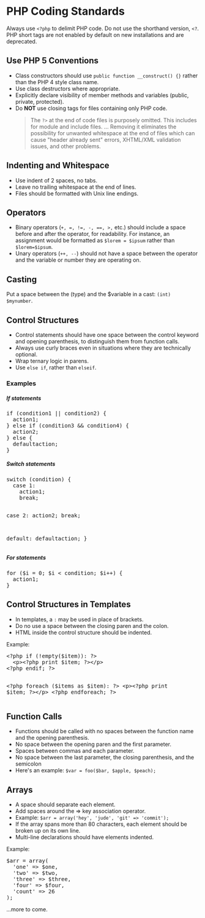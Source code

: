 <h1>PHP Coding Standards</h1>

Always use <code><?php</code> to delimit PHP code. Do not use the shorthand version, <code><?</code>. PHP short tags are not enabled by default on new installations and are deprecated.

<h2>Use PHP 5 Conventions</h2>
<ul>
  <li>Class constructors should use <code>public function __construct() {}</code> rather than the PHP 4 style class name.</li>
  <li>Use class destructors where appropriate.</li>
  <li>Explicitly declare visibility of member methods and variables (public, private, protected).</li>
  <li>
    Do <strong>NOT</strong> use closing tags for files containing only PHP code.
    <blockquote>
      The <code>?></code> at the end of code files is purposely omitted. This includes for module and include files. ... Removing it eliminates the possibility for unwanted whitespace at the end of files which can cause "header already sent" errors, XHTML/XML validation issues, and other problems.
    </blockquote>
  </li>
</ul>

<h2>Indenting and Whitespace</h2>
<ul>
  <li>Use indent of 2 spaces, no tabs.</li>
  <li>Leave no trailing whitespace at the end of lines.</li>
  <li>Files should be formatted with Unix line endings.</li>
</ul>

<h2>Operators</h2>
<ul>
  <li>Binary operators (<code>+, =, !=, -, ==, >,</code> etc.) should include a space before and after the operator, for readability. For instance, an assignment would be formatted as <code>$lorem = $ipsum</code> rather than <code>$lorem=$ipsum</code>.</li>
  <li>Unary operators (<code>++, --</code>) should not have a space between the operator and the variable or number they are operating on.</li>
</ul>

<h2>Casting</h2>
<p>Put a space between the (type) and the $variable in a cast: <code>(int) $mynumber</code>.</p>

<h2>Control Structures</h2>
<ul>
  <li>Control statements should have one space between the control keyword and opening parenthesis, to distinguish them from function calls.</li>
  <li>Always use curly braces even in situations where they are technically optional.</li>
  <li>Wrap ternary logic in parens.</li>
  <li>Use <code>else if</code>, rather than <code>elseif</code>.</li>
</ul>
<h3>Examples</h3>
<h5>If statements</h5>
<pre>
if (condition1 || condition2) {
  action1;
} else if (condition3 && condition4) {
  action2;
} else {
  defaultaction;
}
</pre>
<h5>Switch statements</h5>
<pre>
switch (condition) {
  case 1:
    action1;
    break;

  case 2:
    action2;
    break;

  default:
    defaultaction;
}
</pre>
<h5>For statements</h5>
<pre>
for ($i = 0; $i &lt; condition; $i++) {
  action1;
}
</pre>

<h2>Control Structures in Templates</h2>
<ul>
  <li>In templates, a <code>:</code> may be used in place of brackets.</li>
  <li>Do no use a space between the closing paren and the colon.</li>
  <li>HTML inside the control structure should be indented.</li>
</ul>
Example:
<pre>
&lt;?php if (!empty($item)): ?&gt;
  &lt;p&gt;&lt;?php print $item; ?&gt;&lt;/p&gt;
&lt;?php endif; ?&gt;

&lt;?php foreach ($items as $item): ?&gt;
  &lt;p&gt;&lt;?php print $item; ?&gt;&lt;/p&gt;
&lt;?php endforeach; ?&gt;
</pre>

<h2>Function Calls</h2>
<ul>
  <li>Functions should be called with no spaces between the function name and the opening parenthesis.</li>
  <li>No space between the opening paren and the first parameter.</li>
  <li>Spaces between commas and each parameter.</li>
  <li>No space between the last parameter, the closing parenthesis, and the semicolon</li>
  <li>
    Here's an example:
    <code>$var = foo($bar, $apple, $peach);</code>
  </li>
</ul>

<h2>Arrays</h2>
<ul>
  <li>A space should separate each element.</li>
  <li>Add spaces around the => key association operator.</li>
  <li>Example: <code>$arr = array('hey', 'jude', 'git' => 'commit');</code></li>
  <li>If the array spans more than 80 characters, each element should be broken up on its own line.</li>
  <li>Multi-line declarations should have elements indented.</li>
</ul>
Example:
<pre>
$arr = array(
  'one' => $one,
  'two' => $two,
  'three' => $three,
  'four' => $four,
  'count' => 26
);
</pre>



<p>...more to come.</p>
